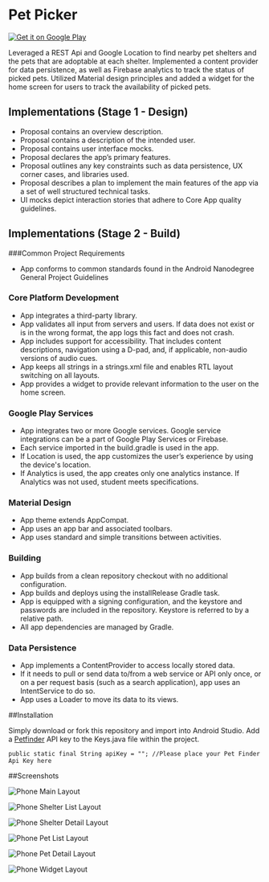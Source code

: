 # Pet Picker

<a href='https://play.google.com/store/apps/details?id=com.dinosilvestro.petpicker&hl=en&utm_source=global_co&utm_medium=prtnr&utm_content=Mar2515&utm_campaign=PartBadge&pcampaignid=MKT-Other-global-all-co-prtnr-py-PartBadge-Mar2515-1'><img alt='Get it on Google Play' src='https://play.google.com/intl/en_us/badges/images/generic/en_badge_web_generic.png'/></a>

Leveraged a REST Api and Google Location to find nearby pet shelters and the pets that are adoptable at each shelter. Implemented a content provider for data persistence, as well as Firebase analytics to track the status of picked pets. Utilized Material design principles and added a widget for the home screen for users to track the availability of picked pets.

## Implementations (Stage 1 - Design)

- Proposal contains an overview description.
- Proposal contains a description of the intended user.
- Proposal contains user interface mocks.
- Proposal declares the app’s primary features.
- Proposal outlines any key constraints such as data persistence, UX corner cases, and libraries used.
- Proposal describes a plan to implement the main features of the app via a set of well structured technical tasks.
- UI mocks depict interaction stories that adhere to Core App quality guidelines.

## Implementations (Stage 2 - Build)

###Common Project Requirements
- App conforms to common standards found in the Android Nanodegree General Project Guidelines

### Core Platform Development
- App integrates a third-party library.
- App validates all input from servers and users. If data does not exist or is in the wrong format, the app logs this fact and does not crash.
- App includes support for accessibility. That includes content descriptions, navigation using a D-pad, and, if applicable, non-audio versions of audio cues.
- App keeps all strings in a strings.xml file and enables RTL layout switching on all layouts.
- App provides a widget to provide relevant information to the user on the home screen.

### Google Play Services
- App integrates two or more Google services. Google service integrations can be a part of Google Play Services or Firebase.
- Each service imported in the build.gradle is used in the app.
- If Location is used, the app customizes the user’s experience by using the device's location.
- If Analytics is used, the app creates only one analytics instance. If Analytics was not used, student meets specifications.

### Material Design
- App theme extends AppCompat.
- App uses an app bar and associated toolbars.
- App uses standard and simple transitions between activities.

### Building
- App builds from a clean repository checkout with no additional configuration.
- App builds and deploys using the installRelease Gradle task.
- App is equipped with a signing configuration, and the keystore and passwords are included in the repository. Keystore is referred to by a relative path.
- All app dependencies are managed by Gradle.

### Data Persistence
- App implements a ContentProvider to access locally stored data.
- If it needs to pull or send data to/from a web service or API only once, or on a per request basis (such as a search application), app uses an IntentService to do so.
- App uses a Loader to move its data to its views.

##Installation

Simply download or fork this repository and import into Android Studio. Add a [Petfinder](https://www.petfinder.com/developers/api-key) API key to the Keys.java file within the project. 

`public static final String apiKey = ""; //Please place your Pet Finder Api Key here`

##Screenshots

![Phone Main Layout](http://i.imgur.com/YdaZsHX.png)

![Phone Shelter List Layout](http://i.imgur.com/EvEno7P.png)

![Phone Shelter Detail Layout](http://i.imgur.com/OoOPYCS.jpg)

![Phone Pet List Layout](http://i.imgur.com/HznfaYb.jpg)

![Phone Pet Detail Layout](http://i.imgur.com/9CnkGvB.png)

![Phone Widget Layout](http://i.imgur.com/3hczVf3.png)
